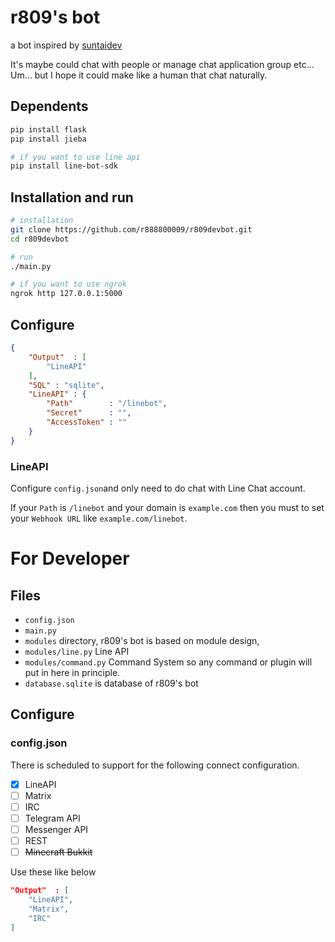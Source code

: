 # r809's bot
a bot inspired by [suntaidev](https://github.com/moontai0724/suntaidev)

It's maybe could chat with people or manage chat application group etc...
Um... but I hope it could make like a human that chat naturally.

## Dependents
``` bash
pip install flask   
pip install jieba 

# if you want to use line api
pip install line-bot-sdk
```

## Installation and run
``` bash
# installation
git clone https://github.com/r888800009/r809devbot.git
cd r809devbot

# run
./main.py

# if you want to use ngrok
ngrok http 127.0.0.1:5000
```

## Configure
``` Json
{
    "Output"  : [
        "LineAPI"
    ],
    "SQL" : "sqlite",
    "LineAPI" : {
        "Path"        : "/linebot",
        "Secret"      : "",
        "AccessToken" : ""
    }
}

```

### LineAPI
Configure `config.json`and only need to do chat with Line Chat account.

If your `Path` is `/linebot` and your domain is `example.com` then you
must to set your `Webhook URL` like `example.com/linebot`.

# For Developer
## Files
- `config.json`
- `main.py`
- `modules` directory, r809's bot is based on module design,
- `modules/line.py` Line API
- `modules/command.py` Command System
so any command or plugin will put in here in principle.
- `database.sqlite` is database of r809's bot 
<!-- - `core` is a source code of core of r809's bot -->

## Configure
### config.json
There is  scheduled to support for the following connect configuration.
- [x] LineAPI
- [ ] Matrix
- [ ] IRC
- [ ] Telegram API
- [ ] Messenger API
- [ ] REST
- [ ] ~~Minecraft Bukkit~~

Use these like below
``` Json
"Output"  : [
    "LineAPI",
    "Matrix",
    "IRC"
]
```
